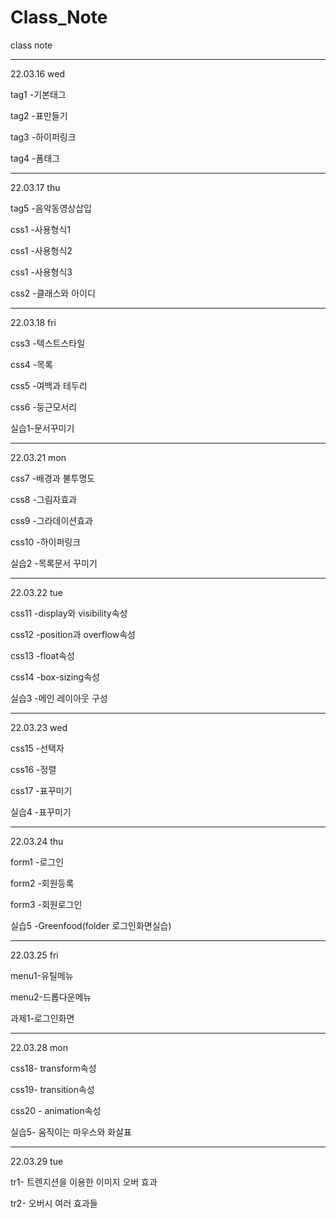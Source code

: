 # Class_Note
class note

***
22.03.16 wed


  tag1 -기본태그
  
  tag2 -표만들기
  
  tag3 -하이퍼링크
  
  tag4 -폼태그
  
  
***
22.03.17 thu


  tag5 -음악동영상삽입
  
  css1 -사용형식1
  
  css1 -사용형식2
  
  css1 -사용형식3
  
  css2 -클래스와 아이디
  
  
***

22.03.18 fri


  css3 -텍스트스타일
  
  css4 -목록
  
  css5 -여백과 테두리
  
  css6 -둥근모서리
  
  실습1-문서꾸미기
  
  
***
22.03.21 mon


  css7 -배경과 불투명도
  
  css8 -그림자효과
  
  css9 -그라데이션효과
  
  css10 -하이퍼링크
  
  실습2 -목록문서 꾸미기
  
  
***

22.03.22 tue


  css11 -display와 visibility속성
  
  css12 -position과 overflow속성
  
  css13 -float속성
  
  css14 -box-sizing속성
  
  실습3 -메인 레이아웃 구성
  
  
***


22.03.23 wed

  css15 -선택자
  
  css16 -정렬
  
  css17 -표꾸미기
  
  실습4 -표꾸미기
***

22.03.24 thu


form1 -로그인
  
  form2 -회원등록
  
  form3 -회원로그인
  
  실습5 -Greenfood(folder 로그인화면실습)  

  ***

22.03.25 fri

  
  menu1-유틸메뉴
  
  menu2-드롭다운메뉴
  
  과제1-로그인화면
  
  
 ***

22.03.28 mon

  
  css18- transform속성
  
  css19- transition속성
  
  css20 - animation속성
  
  실습5- 움직이는 마우스와 화살표
  
   ***

22.03.29 tue

  
  tr1- 트렌지션을 이용한 이미지 오버 효과
  
  tr2- 오버시 여러 효과들
  

  
  
  
